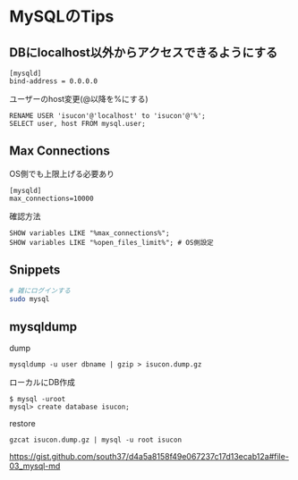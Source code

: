# MySQLのTips

## DBにlocalhost以外からアクセスできるようにする
```
[mysqld]
bind-address = 0.0.0.0
```

ユーザーのhost変更(@以降を%にする)
```mysql
RENAME USER 'isucon'@'localhost' to 'isucon'@'%';
SELECT user, host FROM mysql.user;
```

## Max Connections
OS側でも上限上げる必要あり
```
[mysqld]
max_connections=10000
```
確認方法
```mysql
SHOW variables LIKE "%max_connections%";
SHOW variables LIKE "%open_files_limit%"; # OS側設定
```

## Snippets
```bash
# 雑にログインする
sudo mysql
```

## mysqldump
dump
```
mysqldump -u user dbname | gzip > isucon.dump.gz 
```
ローカルにDB作成
```
$ mysql -uroot
mysql> create database isucon;
```
restore
```
gzcat isucon.dump.gz | mysql -u root isucon
```


https://gist.github.com/south37/d4a5a8158f49e067237c17d13ecab12a#file-03_mysql-md
